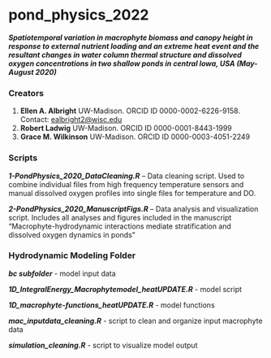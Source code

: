 # pond_physics_2022
***Spatiotemporal variation in macrophyte biomass and canopy height in response to external nutrient loading and an extreme heat event and the resultant changes in water column thermal structure and dissolved oxygen concentrations in two shallow ponds in central Iowa, USA (May-August 2020)***

### Creators

1. **Ellen A. Albright** UW-Madison. ORCID ID 0000-0002-6226-9158. Contact: ealbright2@wisc.edu
2. **Robert Ladwig** UW-Madison. ORCID ID 0000-0001-8443-1999
3. **Grace M. Wilkinson** UW-Madison. ORCID ID 0000-0003-4051-2249

### Scripts

***1-PondPhysics_2020_DataCleaning.R*** – Data cleaning script. Used to combine individual files from high frequency temperature sensors and manual dissolved oxygen profiles into single files for temperature and DO.

***2-PondPhysics_2020_ManuscriptFigs.R*** – Data analysis and visualization script. Includes all analyses and figures included in the manuscript “Macrophyte-hydrodynamic interactions mediate stratification and dissolved oxygen dynamics in ponds”



### Hydrodynamic Modeling Folder

***bc subfolder*** - model input data

***1D_IntegralEnergy_Macrophytemodel_heatUPDATE.R*** - model script

***1D_macrophyte-functions_heatUPDATE.R*** - model functions

***mac_inputdata_cleaning.R*** - script to clean and organize input macrophyte data

***simulation_cleaning.R*** - script to visualize model output 
